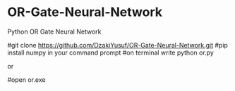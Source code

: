 # OR-Gate-Neural-Network
Python OR Gate Neural Network

#git clone https://github.com/DzakiYusuf/OR-Gate-Neural-Network.git
#pip install numpy in your command prompt
#on terminal write python or.py

or 

#open or.exe 
